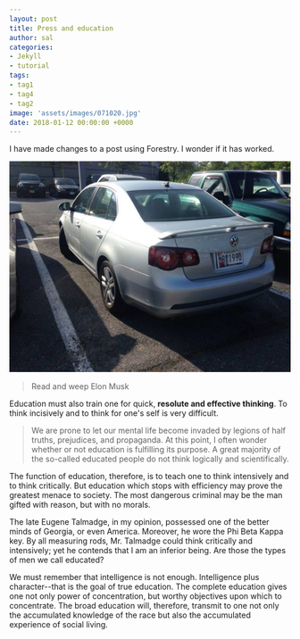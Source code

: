 ```yaml
---
layout: post
title: Press and education
author: sal
categories:
- Jekyll
- tutorial
tags:
- tag1
- tag4
- tag2
image: 'assets/images/071020.jpg'
date: 2018-01-12 00:00:00 +0000
---
```

I have made changes to a post using Forestry. I wonder if it has worked.

![](/uploads/00N0N_2zK1OtpqzhG_600x450.jpg)

> Read and weep Elon Musk

Education must also train one for quick, **resolute and effective thinking**. To think incisively and to think for one's self is very difficult.

> We are prone to let our mental life become invaded by legions of half truths, prejudices, and propaganda. At this point, I often wonder whether or not education is fulfilling its purpose. A great majority of the so-called educated people do not think logically and scientifically.

The function of education, therefore, is to teach one to think intensively and to think critically. But education which stops with efficiency may prove the greatest menace to society. The most dangerous criminal may be the man gifted with reason, but with no morals.

The late Eugene Talmadge, in my opinion, possessed one of the better minds of Georgia, or even America. Moreover, he wore the Phi Beta Kappa key. By all measuring rods, Mr. Talmadge could think critically and intensively; yet he contends that I am an inferior being. Are those the types of men we call educated?

We must remember that intelligence is not enough. Intelligence plus character--that is the goal of true education. The complete education gives one not only power of concentration, but worthy objectives upon which to concentrate. The broad education will, therefore, transmit to one not only the accumulated knowledge of the race but also the accumulated experience of social living.

